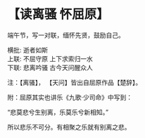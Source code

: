 # 【读离骚 怀屈原】

端午节，写一对联，缅怀先贤，鼓励自己。

横批: 逝者如斯  
上联: 不屈守原 上下求索归一水  
下联: 悲离吟骚 古今天问醒众人

注：【离骚】， 【天问】皆出自屈原作品【楚辞】。

附：屈原其实也讲乐《九歌·少司命》中写到：

“悲莫悲兮生别离，乐莫乐兮新相知。”

所以悲乐不可分。有相聚之乐就有别离之悲。
